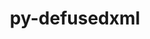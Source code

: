 ---
title: "py-defusedxml"
layout: cache
categories: [package, develop-2023-06-25]
meta: {"versions": ["0.7.1"], "compilers": ["gcc@=11.1.0"], "oss": ["ubuntu20.04"], "platforms": ["linux"], "targets": ["ppc64le", "x86_64_v3"], "stacks": ["data-vis-sdk", "e4s", "e4s-power", "root"], "num_specs": 8, "num_specs_by_stack": {"e4s": 3, "root": 8, "e4s-power": 3, "data-vis-sdk": 2}}
spec_details: [{"hash": "jjigq3rqqvptn7746e434lm6s7neb3ui", "compiler": "gcc@=11.1.0", "versions": ["0.7.1"], "os": "ubuntu20.04", "platform": "linux", "target": "x86_64_v3", "variants": ["build_system=python_pip"], "stacks": ["e4s", "root"], "size": "-", "tarball": "https://binaries.spack.io/releases/develop-2023-06-25/build_cache/linux-ubuntu20.04-x86_64_v3/gcc-11.1.0/py-defusedxml-0.7.1/linux-ubuntu20.04-x86_64_v3-gcc-11.1.0-py-defusedxml-0.7.1-jjigq3rqqvptn7746e434lm6s7neb3ui.spack"}, {"hash": "uyzg4nq6b4md67mczqfpp5f4wph32oix", "compiler": "gcc@=11.1.0", "versions": ["0.7.1"], "os": "ubuntu20.04", "platform": "linux", "target": "ppc64le", "variants": ["build_system=python_pip"], "stacks": ["root", "e4s-power"], "size": "-", "tarball": "https://binaries.spack.io/releases/develop-2023-06-25/build_cache/linux-ubuntu20.04-ppc64le/gcc-11.1.0/py-defusedxml-0.7.1/linux-ubuntu20.04-ppc64le-gcc-11.1.0-py-defusedxml-0.7.1-uyzg4nq6b4md67mczqfpp5f4wph32oix.spack"}, {"hash": "6erj3fxovask6e7qhw7hk2kmw2eksk5l", "compiler": "gcc@=11.1.0", "versions": ["0.7.1"], "os": "ubuntu20.04", "platform": "linux", "target": "ppc64le", "variants": ["build_system=python_pip"], "stacks": ["root", "e4s-power"], "size": "-", "tarball": "https://binaries.spack.io/releases/develop-2023-06-25/build_cache/linux-ubuntu20.04-ppc64le/gcc-11.1.0/py-defusedxml-0.7.1/linux-ubuntu20.04-ppc64le-gcc-11.1.0-py-defusedxml-0.7.1-6erj3fxovask6e7qhw7hk2kmw2eksk5l.spack"}, {"hash": "et7ziwpnhwzcwhimhjeooupav5ca3lgs", "compiler": "gcc@=11.1.0", "versions": ["0.7.1"], "os": "ubuntu20.04", "platform": "linux", "target": "x86_64_v3", "variants": ["build_system=python_pip"], "stacks": ["data-vis-sdk", "root"], "size": "-", "tarball": "https://binaries.spack.io/releases/develop-2023-06-25/build_cache/linux-ubuntu20.04-x86_64_v3/gcc-11.1.0/py-defusedxml-0.7.1/linux-ubuntu20.04-x86_64_v3-gcc-11.1.0-py-defusedxml-0.7.1-et7ziwpnhwzcwhimhjeooupav5ca3lgs.spack"}, {"hash": "gjean7yqoq2hw3p75ofwkjuvg5uo42jy", "compiler": "gcc@=11.1.0", "versions": ["0.7.1"], "os": "ubuntu20.04", "platform": "linux", "target": "x86_64_v3", "variants": ["build_system=python_pip"], "stacks": ["data-vis-sdk", "root"], "size": "-", "tarball": "https://binaries.spack.io/releases/develop-2023-06-25/build_cache/linux-ubuntu20.04-x86_64_v3/gcc-11.1.0/py-defusedxml-0.7.1/linux-ubuntu20.04-x86_64_v3-gcc-11.1.0-py-defusedxml-0.7.1-gjean7yqoq2hw3p75ofwkjuvg5uo42jy.spack"}, {"hash": "afnld642ckfk273q4acg5btcs2c7ssxw", "compiler": "gcc@=11.1.0", "versions": ["0.7.1"], "os": "ubuntu20.04", "platform": "linux", "target": "x86_64_v3", "variants": ["build_system=python_pip"], "stacks": ["e4s", "root"], "size": "-", "tarball": "https://binaries.spack.io/releases/develop-2023-06-25/build_cache/linux-ubuntu20.04-x86_64_v3/gcc-11.1.0/py-defusedxml-0.7.1/linux-ubuntu20.04-x86_64_v3-gcc-11.1.0-py-defusedxml-0.7.1-afnld642ckfk273q4acg5btcs2c7ssxw.spack"}, {"hash": "4oenfn5lhygddjparloi43oocv7kmxnc", "compiler": "gcc@=11.1.0", "versions": ["0.7.1"], "os": "ubuntu20.04", "platform": "linux", "target": "x86_64_v3", "variants": ["build_system=python_pip"], "stacks": ["e4s", "root"], "size": "-", "tarball": "https://binaries.spack.io/releases/develop-2023-06-25/build_cache/linux-ubuntu20.04-x86_64_v3/gcc-11.1.0/py-defusedxml-0.7.1/linux-ubuntu20.04-x86_64_v3-gcc-11.1.0-py-defusedxml-0.7.1-4oenfn5lhygddjparloi43oocv7kmxnc.spack"}, {"hash": "ugstvy3ui74atsun34niwztnoqw6syzq", "compiler": "gcc@=11.1.0", "versions": ["0.7.1"], "os": "ubuntu20.04", "platform": "linux", "target": "ppc64le", "variants": ["build_system=python_pip"], "stacks": ["root", "e4s-power"], "size": "-", "tarball": "https://binaries.spack.io/releases/develop-2023-06-25/build_cache/linux-ubuntu20.04-ppc64le/gcc-11.1.0/py-defusedxml-0.7.1/linux-ubuntu20.04-ppc64le-gcc-11.1.0-py-defusedxml-0.7.1-ugstvy3ui74atsun34niwztnoqw6syzq.spack"}]
---